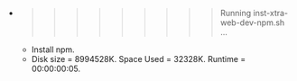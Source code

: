 * >>>>>>>>> Running inst-xtra-web-dev-npm.sh ...
  * Install npm.
  * Disk size = 8994528K. Space Used = 32328K. Runtime = 00:00:00:05.
